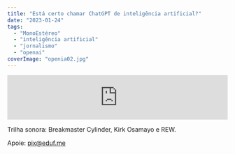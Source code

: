 ```yaml
---
title: "Está certo chamar ChatGPT de inteligência artificial?"
date: "2023-01-24"
tags: 
  - "MonoEstéreo"
  - "inteligência artificial"
  - "jornalismo"
  - "openai"
coverImage: "openia02.jpg"
---
```


<iframe src="https://anchor.fm/monoestereo/embed/episodes/Est-certo-chamar-ChatGPT-de-inteligncia-artificial-e1tul6e" height="102px" width="100%" frameborder="0" scrolling="no"></iframe>

Trilha sonora: Breakmaster Cylinder, Kirk Osamayo e REW.

Apoie: pix@eduf.me
